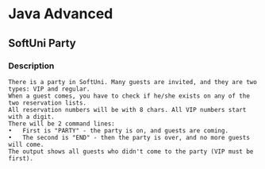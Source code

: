 # Java Advanced

## SoftUni Party

### Description
    There is a party in SoftUni. Many guests are invited, and they are two types: VIP and regular.
    When a guest comes, you have to check if he/she exists on any of the two reservation lists.
    All reservation numbers will be with 8 chars. All VIP numbers start with a digit. 
    There will be 2 command lines: 
    •	First is "PARTY" - the party is on, and guests are coming. 
    •	The second is "END" - then the party is over, and no more guests will come.
    The output shows all guests who didn't come to the party (VIP must be first).